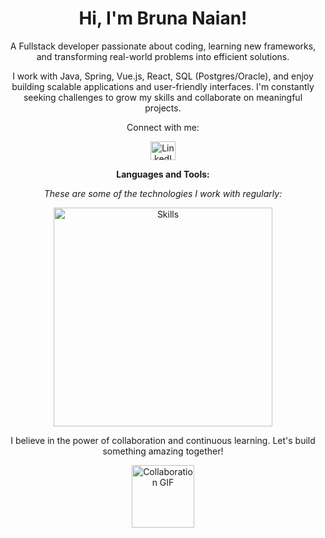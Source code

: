 <h1 align="center">Hi, I'm Bruna Naian!</h1>

<p align="center">A Fullstack developer passionate about coding, learning new frameworks, and transforming real-world problems into efficient solutions.</p>

<p align="center">I work with Java, Spring, Vue.js, React, SQL (Postgres/Oracle), and enjoy building scalable applications and user-friendly interfaces. I'm constantly seeking challenges to grow my skills and collaborate on meaningful projects.</p>

<p align="center">Connect with me:</p>

<p align="center">
  <a href="https://www.linkedin.com/in/bruna-naian-moreira-lima-garcia-9293a123a/" target="_blank">
    <img align="center" src="https://raw.githubusercontent.com/rahuldkjain/github-profile-readme-generator/master/src/images/icons/Social/linked-in-alt.svg" alt="LinkedIn - Bruna Naian" height="30" width="40" />
  </a>
</p>

<p align="center"><strong>Languages and Tools:</strong></p>
<p align="center"><em>These are some of the technologies I work with regularly:</em></p>

<p align="center">
  <img src="https://skillicons.dev/icons?i=java,vue,react,postgres,kotlin,react,git,linux" alt="Skills" width="350" />
</p>

<p align="center">I believe in the power of collaboration and continuous learning. Let's build something amazing together!</p>

<p align="center">
  <img src="https://user-images.githubusercontent.com/74038190/226127923-0e8b7792-7b3c-462b-951b-63c96ba1a5af.gif" alt="Collaboration GIF" width="100" />
</p>
